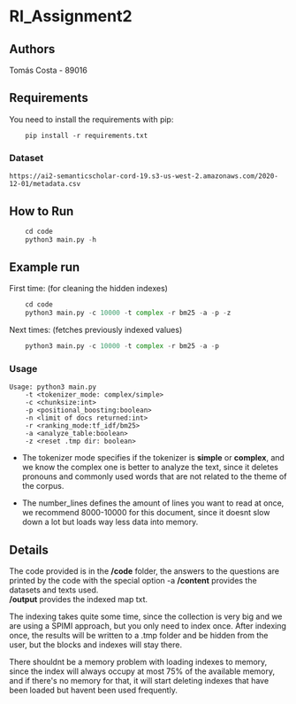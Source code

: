 # RI_Assignment2

## Authors
Tomás Costa - 89016  

## Requirements
You need to install the requirements with pip:
```
    pip install -r requirements.txt
```

### Dataset
	https://ai2-semanticscholar-cord-19.s3-us-west-2.amazonaws.com/2020-12-01/metadata.csv

## How to Run
```python
    cd code
    python3 main.py -h
```

## Example run
First time: (for cleaning the hidden indexes)  
```python
    cd code
    python3 main.py -c 10000 -t complex -r bm25 -a -p -z
```

Next times: (fetches previously indexed values) 
```python
    python3 main.py -c 10000 -t complex -r bm25 -a -p
```
### Usage 
```
Usage: python3 main.py 
	-t <tokenizer_mode: complex/simple> 
	-c <chunksize:int>
	-p <positional_boosting:boolean>
	-n <limit of docs returned:int> 
	-r <ranking_mode:tf_idf/bm25> 
	-a <analyze_table:boolean>
	-z <reset .tmp dir: boolean>
```
 * The tokenizer mode specifies if the tokenizer is **simple** or **complex**, and we know the complex one is better to analyze the text, since it deletes pronouns and commonly used words that are not related to the theme of the corpus.  

 * The number_lines defines the amount of lines you want to read at once, we recommend 8000-10000 for this document, since it doesnt slow down a lot but loads way less data into memory.

## Details
The code provided is in the **/code** folder, the answers to the questions are printed by the code with the special option -a
**/content** provides the datasets and texts used.  
**/output** provides the indexed map txt.  

The indexing takes quite some time, since the collection is very big and we are using a SPIMI approach, but you only need to index once. After indexing once, the results will be written to a .tmp folder and be hidden from the user, but the blocks and indexes will stay there.

There shouldnt be a memory problem with loading indexes to memory, since the index will always occupy at most 75% of the available memory, and if there's no memory for that, it will start deleting indexes that have been loaded but havent been used frequently.

